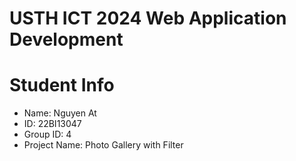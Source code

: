USTH ICT 2024 Web Application Development
=====================================================

Student Info
=======================

* Name: Nguyen At
* ID: 22BI13047
* Group ID: 4
* Project Name: Photo Gallery with Filter
